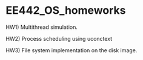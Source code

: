# EE442_OS_homeworks

HW1) Multithread simulation.

HW2) Process scheduling using uconctext


HW3) File system implementation on the disk image.
